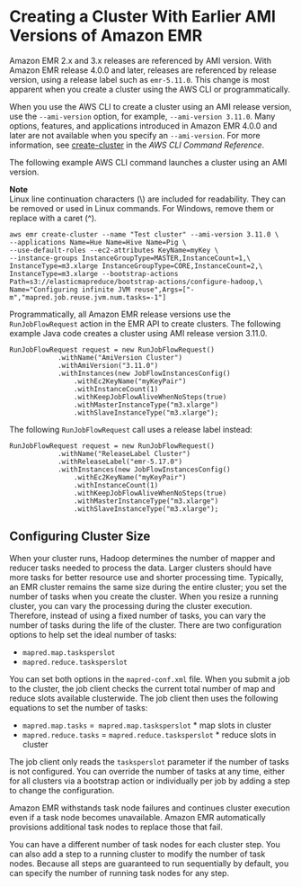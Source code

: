 # Creating a Cluster With Earlier AMI Versions of Amazon EMR<a name="emr-3x-create"></a>

Amazon EMR 2\.x and 3\.x releases are referenced by AMI version\. With Amazon EMR release 4\.0\.0 and later, releases are referenced by release version, using a release label such as `emr-5.11.0`\. This change is most apparent when you create a cluster using the AWS CLI or programmatically\.

When you use the AWS CLI to create a cluster using an AMI release version, use the `--ami-version` option, for example, `--ami-version 3.11.0`\. Many options, features, and applications introduced in Amazon EMR 4\.0\.0 and later are not available when you specify an `--ami-version`\. For more information, see [create\-cluster](http://docs.aws.amazon.com/cli/latest/reference/emr/create-cluster.html) in the *AWS CLI Command Reference*\. 

The following example AWS CLI command launches a cluster using an AMI version\.

**Note**  
Linux line continuation characters \(\\\) are included for readability\. They can be removed or used in Linux commands\. For Windows, remove them or replace with a caret \(^\)\.

```
aws emr create-cluster --name "Test cluster" --ami-version 3.11.0 \
--applications Name=Hue Name=Hive Name=Pig \
--use-default-roles --ec2-attributes KeyName=myKey \
--instance-groups InstanceGroupType=MASTER,InstanceCount=1,\
InstanceType=m3.xlarge InstanceGroupType=CORE,InstanceCount=2,\
InstanceType=m3.xlarge --bootstrap-actions Path=s3://elasticmapreduce/bootstrap-actions/configure-hadoop,\
Name="Configuring infinite JVM reuse",Args=["-m","mapred.job.reuse.jvm.num.tasks=-1"]
```

Programmatically, all Amazon EMR release versions use the `RunJobFlowRequest` action in the EMR API to create clusters\. The following example Java code creates a cluster using AMI release version 3\.11\.0\.

```
RunJobFlowRequest request = new RunJobFlowRequest()
			.withName("AmiVersion Cluster")
			.withAmiVersion("3.11.0")
			.withInstances(new JobFlowInstancesConfig()
				.withEc2KeyName("myKeyPair")
				.withInstanceCount(1)
				.withKeepJobFlowAliveWhenNoSteps(true)
				.withMasterInstanceType("m3.xlarge")
				.withSlaveInstanceType("m3.xlarge");
```

The following `RunJobFlowRequest` call uses a release label instead:

```
RunJobFlowRequest request = new RunJobFlowRequest()
			.withName("ReleaseLabel Cluster")
			.withReleaseLabel("emr-5.17.0")
			.withInstances(new JobFlowInstancesConfig()
				.withEc2KeyName("myKeyPair")
				.withInstanceCount(1)
				.withKeepJobFlowAliveWhenNoSteps(true)
				.withMasterInstanceType("m3.xlarge")
				.withSlaveInstanceType("m3.xlarge");
```

## Configuring Cluster Size<a name="emr-3x-cluster-size"></a>

When your cluster runs, Hadoop determines the number of mapper and reducer tasks needed to process the data\. Larger clusters should have more tasks for better resource use and shorter processing time\. Typically, an EMR cluster remains the same size during the entire cluster; you set the number of tasks when you create the cluster\. When you resize a running cluster, you can vary the processing during the cluster execution\. Therefore, instead of using a fixed number of tasks, you can vary the number of tasks during the life of the cluster\. There are two configuration options to help set the ideal number of tasks:
+ `mapred.map.tasksperslot`
+ `mapred.reduce.tasksperslot`

You can set both options in the `mapred-conf.xml` file\. When you submit a job to the cluster, the job client checks the current total number of map and reduce slots available clusterwide\. The job client then uses the following equations to set the number of tasks: 
+ `mapred.map.tasks` =` mapred.map.tasksperslot` \* map slots in cluster
+ `mapred.reduce.tasks` = `mapred.reduce.tasksperslot` \* reduce slots in cluster

The job client only reads the `tasksperslot` parameter if the number of tasks is not configured\. You can override the number of tasks at any time, either for all clusters via a bootstrap action or individually per job by adding a step to change the configuration\. 

Amazon EMR withstands task node failures and continues cluster execution even if a task node becomes unavailable\. Amazon EMR automatically provisions additional task nodes to replace those that fail\. 

You can have a different number of task nodes for each cluster step\. You can also add a step to a running cluster to modify the number of task nodes\. Because all steps are guaranteed to run sequentially by default, you can specify the number of running task nodes for any step\. 